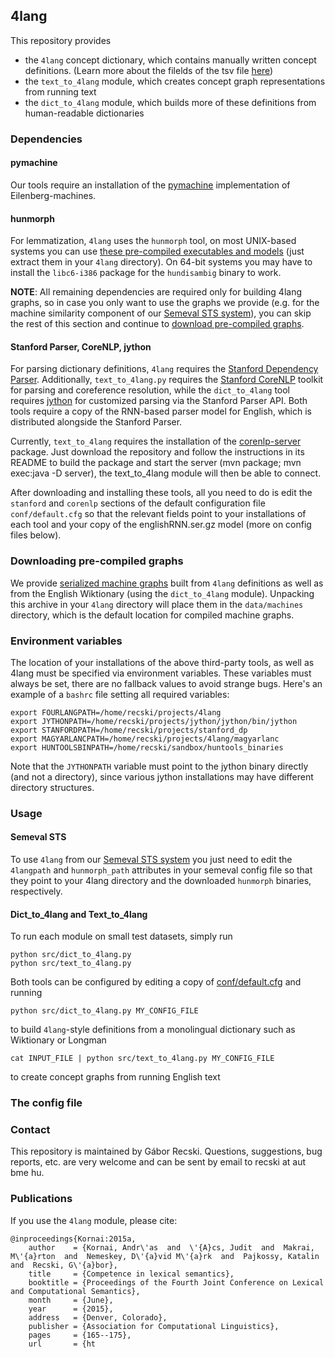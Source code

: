 ## 4lang

This repository provides
- the `4lang` concept dictionary, which contains manually written concept
  definitions. (Learn more about the filelds of the tsv file [here](https://github.com/kornai/4lang/wiki/Fields-in-the-concept-dictionary))
- the `text_to_4lang` module, which creates concept graph representations from running text
- the `dict_to_4lang` module, which builds more of these definitions from human-readable dictionaries


### Dependencies

#### pymachine
Our tools require an installation of the [pymachine](http://github.com/kornai/pymachine) implementation of Eilenberg-machines.

#### hunmorph
For lemmatization, `4lang` uses the `hunmorph` tool, on most UNIX-based systems you can use [these pre-compiled executables and models](http://people.mokk.bme.hu/~recski/4lang/huntools_binaries.tgz) (just extract them in your `4lang` directory). On 64-bit systems you may have to install the `libc6-i386` package for the `hundisambig` binary to work.

__NOTE__: All remaining dependencies are required only for building 4lang graphs, so in case you only want to use the graphs we provide (e.g. for the machine similarity component of our [Semeval STS system](https://github.com/juditacs/semeval/)), you can skip the rest of this section and continue to [download pre-compiled graphs](#downloading-pre-compiled-graphs).

#### Stanford Parser, CoreNLP, jython
For parsing dictionary definitions, `4lang` requires the [Stanford Dependency Parser](http://nlp.stanford.edu/software/lex-parser.shtml#Download). Additionally, `text_to_4lang.py` requires the [Stanford CoreNLP](http://nlp.stanford.edu/software/corenlp.shtml#Download) toolkit for parsing and coreference resolution, while the `dict_to_4lang` tool requires [jython](http://www.jython.org/downloads.html) for customized parsing via the Stanford Parser API. Both tools require a copy of the RNN-based parser model for English, which is distributed alongside the Stanford Parser.

Currently, `text_to_4lang` requires the installation of the [corenlp-server](https://github.com/kowey/corenlp-server) package. Just download the repository and follow the instructions in its README to build the package and start the server (mvn package; mvn exec:java -D server), the text_to_4lang module will then be able to connect.

After downloading and installing these tools, all you need to do is edit the `stanford` and `corenlp` sections of the default configuration file `conf/default.cfg` so that the relevant fields point to your installations of each tool and your copy of the englishRNN.ser.gz model (more on config files below).

### Downloading pre-compiled graphs
We provide [serialized machine graphs](http://sandbox.hlt.bme.hu/~recski/4lang/machines.tgz) built from `4lang` definitions as well as from the English Wiktionary (using the `dict_to_4lang` module). Unpacking this archive in your `4lang` directory will place them in the `data/machines` directory, which is the default location for compiled machine graphs.

### Environment variables
The location of your installations of the above third-party tools, as well as 4lang must be specified via environment variables. These variables must always be set, there are no fallback values to avoid strange bugs. Here's an example of a `bashrc` file setting all required variables:

```
export FOURLANGPATH=/home/recski/projects/4lang
export JYTHONPATH=/home/recski/projects/jython/jython/bin/jython
export STANFORDPATH=/home/recski/projects/stanford_dp
export MAGYARLANCPATH=/home/recski/projects/4lang/magyarlanc
export HUNTOOLSBINPATH=/home/recski/sandbox/huntools_binaries
```

Note that the `JYTHONPATH` variable must point to the jython binary directly (and not a directory), since various jython installations may have different directory structures.

### Usage

#### Semeval STS
To use `4lang` from our [Semeval STS system](https://github.com/juditacs/semeval/) you just need to edit the `4langpath` and `hunmorph_path` attributes in your semeval config file so that they point to your 4lang directory and the downloaded `hunmorph` binaries, respectively.

#### Dict_to_4lang and Text_to_4lang

To run each module on small test datasets, simply run

```
python src/dict_to_4lang.py
python src/text_to_4lang.py
```

Both tools can be configured by editing a copy of [conf/default.cfg](conf/default.cfg) and running

```
python src/dict_to_4lang.py MY_CONFIG_FILE
```
to build `4lang`-style definitions from a monolingual dictionary such as Wiktionary or Longman

```
cat INPUT_FILE | python src/text_to_4lang.py MY_CONFIG_FILE
```
to create concept graphs from running English text


### The config file

### Contact
This repository is maintained by Gábor Recski. Questions, suggestions, bug reports, etc. are very welcome and can be sent by email to recski at aut bme hu.

### Publications
If you use the `4lang` module, please cite:

```
@inproceedings{Kornai:2015a,
    author    = {Kornai, Andr\'as  and  \'{A}cs, Judit  and  Makrai, M\'{a}rton  and  Nemeskey, D\'{a}vid M\'{a}rk  and  Pajkossy, Katalin  and  Recski, G\'{a}bor},
    title     = {Competence in lexical semantics},
    booktitle = {Proceedings of the Fourth Joint Conference on Lexical and Computational Semantics},
    month     = {June},
    year      = {2015},
    address   = {Denver, Colorado},
    publisher = {Association for Computational Linguistics},
    pages     = {165--175},
    url       = {ht
```

